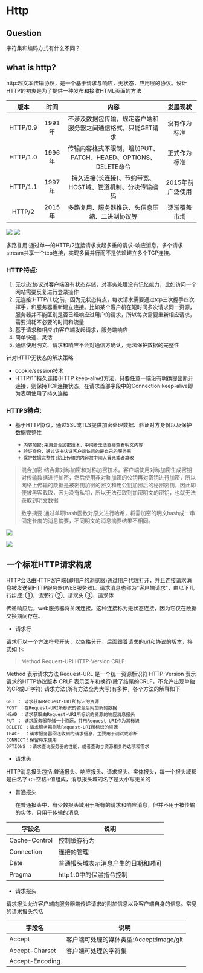 # Http

## Question

字符集和编码方式有什么不同？

## what is http?

http:超文本传输协议，是一个基于请求与响应，无状态，应用层的协议。设计HTTP的初衷是为了提供一种发布和接收HTML页面的方法

 | 版本 | 时间 |  内容 | 发展现状 |
 | :-:|:-:|:-: | :-: |
 |   HTTP/0.9  |1991年|不涉及数据包传输，规定客户端和服务器之间通信格式，只能GET请求|没有作为标准
 |HTTP/1.0|1996年|传输内容格式不限制，增加PUT、PATCH、HEAED、OPTIONS、DELETE命令|正式作为标准|
|HTTP/1.1|1997年|持久连接(长连接)、节约带宽、HOST域、管道机制、分块传输编码|2015年前广泛使用
|HTTP/2|2015年|多路复用、服务器推送、头信息压缩、二进制协议等|逐渐覆盖市场|
![](https://img-blog.csdn.net/20180723105652242?watermark/2/text/aHR0cHM6Ly9ibG9nLmNzZG4ubmV0L3hpYW9taW5nMTAwMDAx/font/5a6L5L2T/fontsize/400/fill/I0JBQkFCMA==/dissolve/70)
![](https://img-blog.csdn.net/20180723105652242?watermark/2/text/aHR0cHM6Ly9ibG9nLmNzZG4ubmV0L3hpYW9taW5nMTAwMDAx/font/5a6L5L2T/fontsize/400/fill/I0JBQkFCMA==/dissolve/70)

多路复用:通过单一的HTTP/2连接请求发起多重的请求-响应消息，多个请求stream共享一个tcp连接，实现多留并行而不是依赖建立多个TCP连接。

### HTTP特点:

1. 无状态:协议对客户端没有状态存储，对事务处理没有记忆能力，比如访问一个网站需要反复进行登录操作
2. 无连接:HTTP/1.1之前，因为无状态特点，每次请求需要通过tcp三次握手四次挥手，和服务器重新建立连接。比如某个客户机在短时间多次请求同一资源，服务器并不能区别是否已经响应过用户的请求，所以每次需要重新相应请求，需要消耗不必要的时间和流量
3. 基于请求和相应:由客户端发起请求，服务端响应
4. 简单快速、灵活
5. 通信使用明文、请求和响应不会对通信方确认，无法保护数据的完整性

针对HTTP无状态的解决策略

+ cookie/session技术
+ HTTP/1.1持久连接(HTTP keep-alive)方法，只要任意一端没有明确提出断开连接，则保持TCP连接状态，在请求首部字段中的Connection:keep-alive即为表明使用了持久连接

### HTTPS特点:

+ 基于HTTP协议，通过SSL或TLS提供加密处理数据、验证对方身份以及保护数据完整性

       + 内容加密:采用混合加密技术，中间者无法直接查看明文内容
       + 验证身份，通过证书认证客户端访问的是自己的服务器
       + 保护数据完整性:防止传输的内容被中间人冒充或者篡改

> 混合加密:结合非对称加密和对称加密技术。客户端使用对称加密生成密钥对传输数据进行加密，然后使用非对称加密的公钥再对密钥进行加密，所以网络上传输的数据是被密钥加密的密文和用公钥加密后的秘密密钥，因此即便被黑客截取，因为没有私钥，所以无法获取到加密明文的密钥，也就无法获取到明文数据
>
>数字摘要:通过单项hash函数对原文进行哈希，将需加密的明文hash成一串固定长度的消息摘要，不同明文的消息摘要结果不相同。

![](https://img-blog.csdn.net/20180719103559793?watermark/2/text/aHR0cHM6Ly9ibG9nLmNzZG4ubmV0L3hpYW9taW5nMTAwMDAx/font/5a6L5L2T/fontsize/400/fill/I0JBQkFCMA==/dissolve/70)

![](https://img-blog.csdnimg.cn/20190803111825690.png?x-oss-process=image/watermark,type_ZmFuZ3poZW5naGVpdGk,shadow_10,text_aHR0cHM6Ly9ibG9nLmNzZG4ubmV0L3hpYW9taW5nMTAwMDAx,size_16,color_FFFFFF,t_70)

## 一个标准HTTP请求构成

HTTP会话由HTTP客户端(即用户的浏览器)通过用户代理打开，并且连接请求消息被发送到HTTP服务器(WEB服务器)。请求消息也称为"客户端请求"，由以下几行组成: ①、请求行 ②、请求头 ③、请求体

传递响应后，web服务器将关闭连接。这种连接称为无状态连接，因为它仅在数据交换期间存在。

+ 请求行

请求行以一个方法符号开头，以空格分开，后面跟着请求的url和协议的版本，格式如下:

> Method Request-URI HTTP-Version CRLF 

Method 表示请求方法
Request-URL 是一个统一资源标识符
HTTP-Version 表示请求的HTTP协议版本
CRLF 表示回车和换行(除了结尾的CRLF，不允许出现单独的CR或LF字符)
请求方法(所有方法全为大写)有多种，各个方法的解释如下

    GET ： 请求获取Request-URI所标识的资源
    POST ：在Request-URI所标识的资源后附加新的数据
    HEAD ：请求获取由Request-URI所标识的资源的响应消息报头
    PUT ： 请求服务器存储一个资源，并用Request-URI作为其标识
    DELETE ：请求服务器删除Request-URI所标识的资源
    TRACE  ：请求服务器回送收到的请求信息，主要用于测试或诊断
    CONNECT：保留将来使用
    OPTIONS ：请求查询服务器的性能，或者查询与资源相关的选项和需求

+ 请求头

HTTP消息报头包括:普通报头、响应报头、请求报头、实体报头，每一个报头域都是由名字+:+空格+值组成，消息报头域的名字是大小写无关的

+ 普通报头
  
     在普通报头中，有少数报头域用于所有的请求和响应消息，但并不用于被传输的实体，只用于传输的消息
   
 |字段名|说明|
  | -- | -- |
 |Cache-Control|控制缓存行为|
|Connection|连接的管理|
 |Date|普通报头域表示消息产生的日期和时间|
|Pragma|http1.0中的保温指令控制|

+ 请求报头

请求报头允许客户端向服务器端传递请求的附加信息以及客户端自身的信息。常见的请求报头包括

|字段名|说明|
|--|--|
|Accept|客户端可处理的媒体类型:Accept:image/git|
|Accept-Charset|客户端可处理的字符集|
|Accept-Encoding